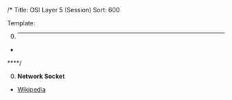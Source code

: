 /*
Title: OSI Layer 5 (Session)
Sort: 600

Template:

0. ****

* []()

****/

0. **Network Socket**

  * [Wikipedia](https://en.wikipedia.org/wiki/Network_socket)
